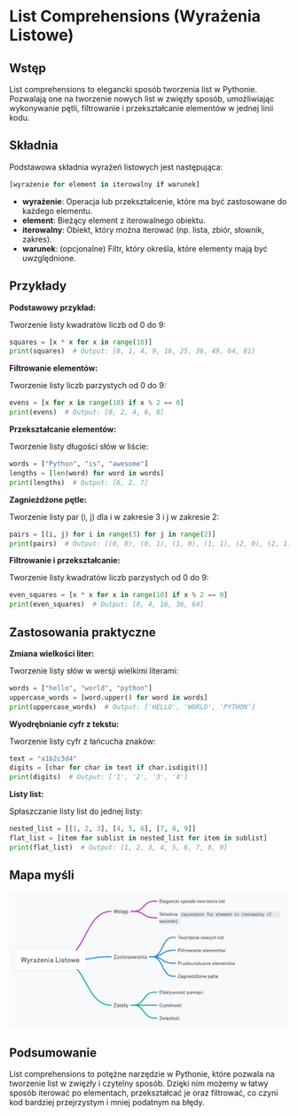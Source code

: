 # List Comprehensions (Wyrażenia Listowe)

## Wstęp

List comprehensions to elegancki sposób tworzenia list w Pythonie. Pozwalają one na tworzenie nowych list w zwięzły sposób, umożliwiając wykonywanie pętli, filtrowanie i przekształcanie elementów w jednej linii kodu.

## Składnia

Podstawowa składnia wyrażeń listowych jest następująca:

```python
[wyrażenie for element in iterowalny if warunek]
```

- **wyrażenie**: Operacja lub przekształcenie, które ma być zastosowane do każdego elementu.
- **element**: Bieżący element z iterowalnego obiektu.
- **iterowalny**: Obiekt, który można iterować (np. lista, zbiór, słownik, zakres).
- **warunek**: (opcjonalne) Filtr, który określa, które elementy mają być uwzględnione.

## Przykłady

**Podstawowy przykład:**

Tworzenie listy kwadratów liczb od 0 do 9:

```python
squares = [x * x for x in range(10)]
print(squares)  # Output: [0, 1, 4, 9, 16, 25, 36, 49, 64, 81]
```

**Filtrowanie elementów:**

Tworzenie listy liczb parzystych od 0 do 9:

```python
evens = [x for x in range(10) if x % 2 == 0]
print(evens)  # Output: [0, 2, 4, 6, 8]
```

**Przekształcanie elementów:**

Tworzenie listy długości słów w liście:

```python
words = ["Python", "is", "awesome"]
lengths = [len(word) for word in words]
print(lengths)  # Output: [6, 2, 7]
```

**Zagnieżdżone pętle:**

Tworzenie listy par (i, j) dla i w zakresie 3 i j w zakresie 2:

```python
pairs = [(i, j) for i in range(3) for j in range(2)]
print(pairs)  # Output: [(0, 0), (0, 1), (1, 0), (1, 1), (2, 0), (2, 1)]
```

**Filtrowanie i przekształcanie:**

Tworzenie listy kwadratów liczb parzystych od 0 do 9:

```python
even_squares = [x * x for x in range(10) if x % 2 == 0]
print(even_squares)  # Output: [0, 4, 16, 36, 64]
```

## Zastosowania praktyczne

**Zmiana wielkości liter:**

Tworzenie listy słów w wersji wielkimi literami:

```python
words = ["hello", "world", "python"]
uppercase_words = [word.upper() for word in words]
print(uppercase_words)  # Output: ['HELLO', 'WORLD', 'PYTHON']
```

**Wyodrębnianie cyfr z tekstu:**

Tworzenie listy cyfr z łańcucha znaków:

```python
text = "a1b2c3d4"
digits = [char for char in text if char.isdigit()]
print(digits)  # Output: ['1', '2', '3', '4']
```

**Listy list:**

Spłaszczanie listy list do jednej listy:

```python
nested_list = [[1, 2, 3], [4, 5, 6], [7, 8, 9]]
flat_list = [item for sublist in nested_list for item in sublist]
print(flat_list)  # Output: [1, 2, 3, 4, 5, 6, 7, 8, 9]
```

## Mapa myśli

![List Comprehensions](../../assets/image/Comprehensions/List%20Comprehensions.png)

## Podsumowanie

List comprehensions to potężne narzędzie w Pythonie, które pozwala na tworzenie list w zwięzły i czytelny sposób. Dzięki nim możemy w łatwy sposób iterować po elementach, przekształcać je oraz filtrować, co czyni kod bardziej przejrzystym i mniej podatnym na błędy.
